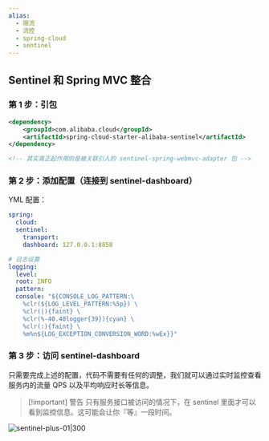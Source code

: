 ```yaml
---
alias:
  - 限流 
  - 流控 
  - spring-cloud 
  - sentinel 
---
```


## Sentinel 和 Spring MVC 整合

### 第 1 步：引包

```xml
<dependency>
    <groupId>com.alibaba.cloud</groupId>
    <artifactId>spring-cloud-starter-alibaba-sentinel</artifactId>
</dependency>

<!-- 其实真正起作用的是被关联引入的 sentinel-spring-webmvc-adapter 包 -->
```

### 第 2 步：添加配置（连接到 sentinel-dashboard）

YML 配置：

```yaml
spring:
  cloud:
  sentinel:
    transport:
    dashboard: 127.0.0.1:8858

# 日志设置
logging:
  level:
  root: INFO
  pattern:
  console: "${CONSOLE_LOG_PATTERN:\
    %clr(${LOG_LEVEL_PATTERN:%5p}) \
    %clr(|){faint} \
    %clr(%-40.40logger{39}){cyan} \
    %clr(:){faint} \
    %m%n${LOG_EXCEPTION_CONVERSION_WORD:%wEx}}"
```

### 第 3 步：访问 sentinel-dashboard 

只需要完成上述的配置，代码不需要有任何的调整，我们就可以通过实时监控查看服务内的流量 QPS 以及平均响应时长等信息。

> [!important] 警告
> 只有服务接口被访问的情况下，在 sentinel 里面才可以看到监控信息。这可能会让你『等』一段时间。

![sentinel-plus-01|300](https://woniumd.oss-cn-hangzhou.aliyuncs.com/java/hemiao/20220627135245.png)


